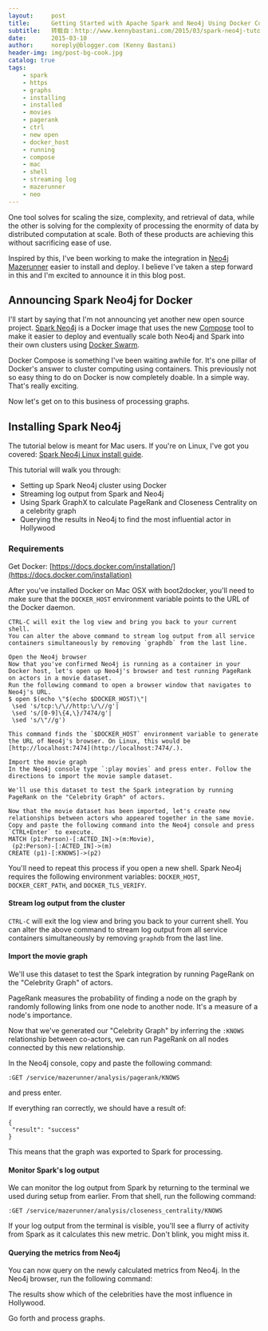 ```yaml
---
layout:     post
title:      Getting Started with Apache Spark and Neo4j Using Docker Compose
subtitle:   转载自：http://www.kennybastani.com/2015/03/spark-neo4j-tutorial-docker.html
date:       2015-03-10
author:     noreply@blogger.com (Kenny Bastani)
header-img: img/post-bg-cook.jpg
catalog: true
tags:
    - spark
    - https
    - graphs
    - installing
    - installed
    - movies
    - pagerank
    - ctrl
    - new open
    - docker_host
    - running
    - compose
    - mac
    - shell
    - streaming log
    - mazerunner
    - neo
---
```


One tool solves for scaling the size, complexity, and retrieval of data, while the other is solving for the complexity of processing the enormity of data by distributed computation at scale. Both of these products are achieving this without sacrificing ease of use.

Inspired by this, I've been working to make the integration in [Neo4j Mazerunner](https://registry.hub.docker.com/u/kbastani/neo4j-graph-analytics) easier to install and deploy. I believe I've taken a step forward in this and I'm excited to announce it in this blog post.

## Announcing Spark Neo4j for Docker

I'll start by saying that I'm not announcing yet another new open source project. [Spark Neo4j](https://registry.hub.docker.com/u/kbastani/spark-neo4j) is a Docker image that uses the new [Compose](https://docs.docker.com/compose) tool to make it easier to deploy and eventually scale both Neo4j and Spark into their own clusters using [Docker Swarm](https://docs.docker.com/swarm).

Docker Compose is something I've been waiting awhile for. It's one pillar of Docker's answer to cluster computing using containers. This previously not so easy thing to do on Docker is now completely doable. In a simple way. That's really exciting.

Now let's get on to this business of processing graphs.

## Installing Spark Neo4j

The tutorial below is meant for Mac users. If you're on Linux, I've got you covered: [Spark Neo4j Linux install guide](https://github.com/kbastani/spark-neo4j/wiki/Linux-Install-Guide). 

This tutorial will walk you through:
- Setting up Spark Neo4j cluster using Docker
- Streaming log output from Spark and Neo4j
- Using Spark GraphX to calculate PageRank and Closeness Centrality on a celebrity graph
- Querying the results in Neo4j to find the most influential actor in Hollywood

### Requirements

Get Docker: [https://docs.docker.com/installation/](https://docs.docker.com/installation)

After you've installed Docker on Mac OSX with boot2docker, you'll need to make sure that the `DOCKER_HOST` environment variable points to the URL of the Docker daemon.

```
CTRL-C will exit the log view and bring you back to your current shell.
You can alter the above command to stream log output from all service containers simultaneously by removing `graphdb` from the last line.

Open the Neo4j browser
Now that you've confirmed Neo4j is running as a container in your Docker host, let's open up Neo4j's browser and test running PageRank on actors in a movie dataset.
Run the following command to open a browser window that navigates to Neo4j's URL.
$ open $(echo \"$(echo $DOCKER_HOST)\"|
 \sed 's/tcp:\/\//http:\/\//g'|
 \sed 's/[0-9]\{4,\}/7474/g'|
 \sed 's/\"//g')

This command finds the `$DOCKER_HOST` environment variable to generate the URL of Neo4j's browser. On Linux, this would be [http://localhost:7474](http://localhost:7474/.).

Import the movie graph
In the Neo4j console type `:play movies` and press enter. Follow the directions to import the movie sample dataset.

We'll use this dataset to test the Spark integration by running PageRank on the "Celebrity Graph" of actors.

Now that the movie dataset has been imported, let's create new relationships between actors who appeared together in the same movie. Copy and paste the following command into the Neo4j console and press `CTRL+Enter` to execute.
MATCH (p1:Person)-[:ACTED_IN]->(m:Movie),
 (p2:Person)-[:ACTED_IN]->(m)
CREATE (p1)-[:KNOWS]->(p2)

```

> 
You'll need to repeat this process if you open a new shell. Spark Neo4j requires the following environment variables: `DOCKER_HOST`, `DOCKER_CERT_PATH`, and `DOCKER_TLS_VERIFY`.


#### Stream log output from the cluster

> 
`CTRL-C` will exit the log view and bring you back to your current shell.
You can alter the above command to stream log output from all service containers simultaneously by removing `graphdb` from the last line.


#### Import the movie graph

> 
We'll use this dataset to test the Spark integration by running PageRank on the "Celebrity Graph" of actors.


> 
PageRank measures the probability of finding a node on the graph by randomly following links from one node to another node. It's a measure of a node's importance.


Now that we've generated our "Celebrity Graph" by inferring the `:KNOWS` relationship between co-actors, we can run PageRank on all nodes connected by this new relationship.

In the Neo4j console, copy and paste the following command:

```
:GET /service/mazerunner/analysis/pagerank/KNOWS

```

and press enter.

If everything ran correctly, we should have a result of:

```
{
 "result": "success"
}

```

> 
This means that the graph was exported to Spark for processing. 


#### Monitor Spark's log output

We can monitor the log output from Spark by returning to the terminal we used during setup from earlier. From that shell, run the following command:

```
:GET /service/mazerunner/analysis/closeness_centrality/KNOWS

```

> 
If your log output from the terminal is visible, you'll see a flurry of activity from Spark as it calculates this new metric. Don't blink, you might miss it.


#### Querying the metrics from Neo4j

You can now query on the newly calculated metrics from Neo4j. In the Neo4j browser, run the following command:

The results show which of the celebrities have the most influence in Hollywood.

> 
Go forth and process graphs.

